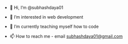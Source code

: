- 👋 Hi, I’m @subhashdaya01
- 👀 I’m interested in web development
- 🌱 I’m currently teaching myself how to code

- 📫 How to reach me - email subhashdaya01@gmail.com


